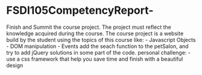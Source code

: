 # FSDI105CompetencyReport-
Finish and Summit the course project. The project must reflect the knowledge acquired during the course.  The course project is a website build by the student using the topics of this course like: - Javascript Objects - DOM manipulation - Events  add the seach function to the petSalon, and try to add jQuery solutions in some part of the code.  personal challenge: - use a css framework that help you save time and finish with a beautiful design
